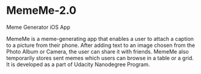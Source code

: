 # MemeMe-2.0
Meme Generator iOS App

MemeMe is a meme-generating app that enables a user to attach a caption to a picture from their phone. After adding text to an image chosen from the Photo Album or Camera, the user can share it with friends. MemeMe also temporarily stores sent memes which users can browse in a table or a grid.
It is developed as a part of Udacity Nanodegree Program.
